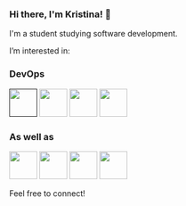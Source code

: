### Hi there, I'm Kristina! 👋
I'm a  student studying software development.

I’m interested in:

### **DevOps**
[<img src="https://camo.githubusercontent.com/4b47e99806a39fcd5bba91cdb3782e1a1fb6ae0e423bb30ee89b34b8f0e25136/68747470733a2f2f6564656e742e6769746875622e696f2f537570657254696e7949636f6e732f696d616765732f7376672f6c696e75782e737667" width="50" height="50" />]()
[<img src="https://camo.githubusercontent.com/ffbd8a6a1801d75533f69ce0e5ecc3c5c16703082bec52822886535388d35f18/68747470733a2f2f6564656e742e6769746875622e696f2f537570657254696e7949636f6e732f696d616765732f7376672f617a7572652e737667" width="50" height="50" />](https://azure.microsoft.com/en-us/)
[<img src="https://camo.githubusercontent.com/f882b01a3323c3f5890a8423da9adb40ddfefaed5da89bea7421b2e8a549183f/68747470733a2f2f6564656e742e6769746875622e696f2f537570657254696e7949636f6e732f696d616765732f7376672f646f636b65722e737667" width="50" height="50" />](https://www.docker.com/)
[<img src="https://camo.githubusercontent.com/4f19d3cce1d85b48be496f5991fec4079a1974204a5322e72e8c6a650c42296a/68747470733a2f2f6564656e742e6769746875622e696f2f537570657254696e7949636f6e732f696d616765732f7376672f7465727261666f726d2e737667" width="50" height="50" />](https://www.terraform.io/)

### **As well as**
[<img src="https://upload.wikimedia.org/wikipedia/commons/d/d2/C_Sharp_Logo_2023.svg" width="50" height="50" />](https://dotnet.microsoft.com/en-us/apps/aspnet)
[<img src="https://camo.githubusercontent.com/5a5f5779919b90579d121551d0521cda87c06534a0218a2f21883c438daf6cc1/68747470733a2f2f6564656e742e6769746875622e696f2f537570657254696e7949636f6e732f696d616765732f7376672f6a6176617363726970742e737667" width="50" height="50" />](https://github.kristina-xm)
[<img src="https://camo.githubusercontent.com/d91962979dcb1c481e5cb2134d531bdef6ed6d1c4de6ea261b0fab6cc816635b/68747470733a2f2f6564656e742e6769746875622e696f2f537570657254696e7949636f6e732f696d616765732f7376672f72656163742e737667" width="50" height="50" />](https://react.dev/)
[<img src="https://camo.githubusercontent.com/39e3e17a1ff2a42b2451b007d37cf1cdc9e2a343e35813ff7deffdb685b348f8/68747470733a2f2f6564656e742e6769746875622e696f2f537570657254696e7949636f6e732f696d616765732f7376672f707974686f6e2e737667" width="50" height="50" />](https://www.python.org/)


Feel free to connect!



